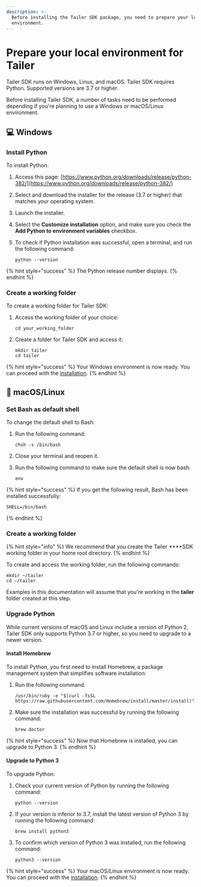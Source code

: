 ```yaml
---
description: >-
  Before installing the Tailer SDK package, you need to prepare your local
  environment.
---
```


# Prepare your local environment for Tailer

Tailer SDK runs on Windows, Linux, and macOS. Tailer SDK requires Python. Supported versions are 3.7 or higher.

Before installing Tailer SDK, a number of tasks need to be performed depending if you're planning to use a Windows or macOS/Linux environment.

## 💻  Windows

### **Install Python**

To install Python:

1. Access this page: [https://www.python.org/downloads/release/python-382/](https://www.python.org/downloads/release/python-382/)
2. Select and download the installer for the release \(3.7 or higher\) that matches your operating system.
3. Launch the installer.
4. Select the **Customize installation** option, and make sure you check the **Add Python to environment variables** checkbox.
5. To check if Python installation was successful, open a terminal, and run the following command:

   ```text
   python --version
   ```

{% hint style="success" %}
The Python release number displays.
{% endhint %}

### **Create a working folder**

To create a working folder for Tailer SDK:

1. Access the working folder of your choice:

   ```text
   cd your_working_folder
   ```

2. Create a folder for Tailer SDK and access it:

   ```text
   mkdir tailer
   cd tailer
   ```

{% hint style="success" %}
Your Windows environment is now ready. You can proceed with the [installation](install-tailer-sdk.md).
{% endhint %}

## 🍏  macOS/Linux

### **Set Bash as default shell**

To change the default shell to Bash:

1. Run the following command:

   ```text
   chsh -s /bin/bash
   ```

2. Close your terminal and reopen it.
3. Run the following command to make sure the default shell is now bash:

   ```text
   env
   ```

{% hint style="success" %}
If you get the following result, Bash has been installed successfully:

```text
SHELL=/bin/bash
```
{% endhint %}

### **Create a working folder**

{% hint style="info" %}
We recommend that you create the Tailer ****SDK working folder in your home root directory.
{% endhint %}

To create and access the working folder, run the following commands:

```text
mkdir ~/tailer
cd ~/tailer
```

Examples in this documentation will assume that you're working in the **tailer** folder created at this step.

### **Upgrade Python**

While current versions of macOS and Linux include a version of Python 2, Tailer SDK only supports Python 3.7 or higher, so you need to upgrade to a newer version.

#### **Install Homebrew**

To install Python, you first need to install Homebrew, a package management system that simplifies software installation:

1. Run the following command:

   ```text
   /usr/bin/ruby -e "$(curl -fsSL https://raw.githubusercontent.com/Homebrew/install/master/install)"
   ```

2. Make sure the installation was successful by running the following command:

   ```text
   brew doctor
   ```

{% hint style="success" %}
Now that Homebrew is installed, you can upgrade to Python 3.
{% endhint %}

#### **Upgrade to Python 3**

To upgrade Python:

1. Check your current version of Python by running the following command:

   ```text
   python --version
   ```

2. If your version is inferior to 3.7, install the latest version of Python 3 by running the following command:

   ```text
   brew install python3
   ```

3. To confirm which version of Python 3 was installed, run the following command:

   ```text
   python3 --version
   ```

{% hint style="success" %}
Your macOS/Linux environment is now ready. You can proceed with the [installation](install-tailer-sdk.md).
{% endhint %}

